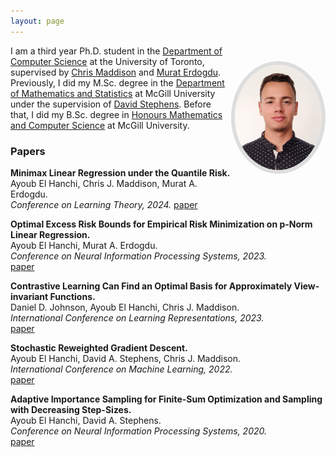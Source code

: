 ```yaml
---
layout: page
---
```

<img style="float: right;
    margin-top: 25px;
    margin-bottom: 35px;
    max-width: 30%;
    border: 6px solid #ddd;
    border-radius: 50%;
    box-sizing: border-box;"
    src="files/picture_3.png">

I am a third year Ph.D. student in the [Department of Computer Science](https://web.cs.toronto.edu/) at the University of Toronto, supervised by [Chris Maddison](https://www.cs.toronto.edu/~cmaddis/) and [Murat Erdogdu](https://www.cs.toronto.edu/~erdogdu/). Previously, I did my M.Sc. degree in the [Department of Mathematics and Statistics](https://www.mcgill.ca/mathstat/) at McGill University under the supervision of [David Stephens](https://www.math.mcgill.ca/dstephens/). Before that, I did my B.Sc. degree in
[Honours Mathematics and Computer Science](https://www.mcgill.ca/mathstat/undergraduate/programs/b-sc/joint-honours-mathematics-and-computer-science-b-sc) at McGill University.


<!---[Resume](files/resume.pdf) / [Google Scholar](https://scholar.google.com/citations?user=5ZzcGmgAAAAJ&hl=en&oi=ao)-->


### Papers ###

**Minimax Linear Regression under the Quantile Risk.**
Ayoub El Hanchi, Chris J. Maddison, Murat A. Erdogdu.  
*Conference on Learning Theory, 2024.*
[paper](files/paper_5.pdf)

**Optimal Excess Risk Bounds for Empirical Risk Minimization on p-Norm Linear Regression.**  
Ayoub El Hanchi, Murat A. Erdogdu.  
*Conference on Neural Information Processing Systems, 2023.*  
[paper](files/paper_4.pdf)

**Contrastive Learning Can Find an Optimal Basis for Approximately View-invariant Functions.**  
Daniel D. Johnson, Ayoub El Hanchi, Chris J. Maddison.  
*International Conference on Learning Representations, 2023.*  
[paper](files/paper_3.pdf)

**Stochastic Reweighted Gradient Descent.**  
Ayoub El Hanchi, David A. Stephens, Chris J. Maddison.  
*International Conference on Machine Learning, 2022.*  
[paper](files/paper_2.pdf)

**Adaptive Importance Sampling for Finite-Sum Optimization and Sampling with Decreasing Step-Sizes.**  
Ayoub El Hanchi, David A. Stephens.  
*Conference on Neural Information Processing Systems, 2020.*  
[paper](files/paper_1.pdf) <!---| [slides](files/presentation_1.pdf) | [poster](files/poster_1.pdf)-->

<!---
### Notes ###



**A Lyapunov Analysis of Loopless SARAH.**  
Ayoub El Hanchi  
[paper](files/paper_2.pdf)

### Thesis ###
**Large Scale Optimization and Sampling for Machine Learning and Statistics.**  
M.Sc. in Mathematics and Statistics, McGill University, May 2021.  
[thesis](files/thesis_1.pdf)
-->

<!---
### Software ###
**TorchVr (in progress)**  
A PyTorch library providing PyTorch modules and samplers that produce efficient gradient estimators to accelerate training of large scale models.  
All samplers are written in C++ using an efficient tree implementation for increased performance.
The C++ code is then exposed to python
using [pybind11](https://github.com/pybind/pybind11).  
<a href="files/code_1.zip">source

### Old Reports  ###
+ *Langevin Diffusion as Gradient Flow in Wasserstein Space.*  
<a href="files/report_4.pdf">report</a>
+ *Scaling up MCMC for Bayesian inference using adaptive data subsampling.*  
<a href="files/report_3.pdf">report</a> \|
<a href="files/presentation_4.pdf">slides</a>
+ *Statistical learning under a non-iid data generating process.*  
<a href="files/report_2.pdf">report</a>
-->